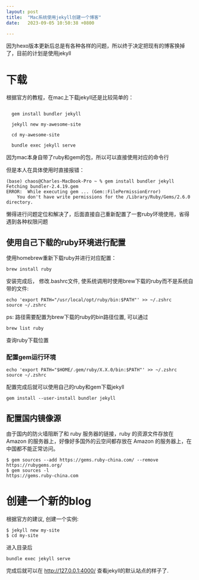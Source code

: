 ```yaml
---
layout: post
title:  "Mac系统使用jekyll创建一个博客"
date:   2023-09-05 10:50:38 +0800

---
```


因为hexo版本更新后总是有各种各样的问题，所以终于决定把现有的博客换掉了，目前的计划是使用jekyll

# 下载

根据官方的教程，在mac上下载jekyll还是比较简单的：

```

  gem install bundler jekyll

  jekyll new my-awesome-site

  cd my-awesome-site

  bundle exec jekyll serve

```

因为mac本身自带了ruby和gem的包，所以可以直接使用对应的命令行

但是本人在具体使用时直接报错：

```
(base) chaos@Charles-MacBook-Pro ~ % gem install bundler jekyll
Fetching bundler-2.4.19.gem
ERROR:  While executing gem ... (Gem::FilePermissionError)
    You don't have write permissions for the /Library/Ruby/Gems/2.6.0 directory.
```
懒得进行问题定位和解决了，后面直接自己重新配置了一套ruby环境使用，省得遇到各种权限问题

## 使用自己下载的ruby环境进行配置
使用homebrew重新下载ruby并进行对应配置：

```
brew install ruby
```
安装完成后， 修改.bashrc文件, 使系统调用时使用brew下载的ruby而不是系统自带的文件:

```
echo 'export PATH="/usr/local/opt/ruby/bin:$PATH"' >> ~/.zshrc
source ~/.zshrc
```
ps: 路径需要配置为brew下载的ruby的bin路径位置, 可以通过

```
brew list ruby
```

查询ruby下载位置

### 配置gem运行环境

```
echo 'export PATH="$HOME/.gem/ruby/X.X.0/bin:$PATH"' >> ~/.zshrc
source ~/.zshrc
```
配置完成后就可以使用自己的ruby和gem下载jekyll

```
gem install --user-install bundler jekyll

```


## 配置国内镜像源

由于国内的防火墙阻断了和 ruby 服务器的链接，ruby 的资源文件存放在 Amazon 的服务器上，好像好多国外的云空间都存放在 Amazon 的服务器上，在中国都不能正常访问。

```
$ gem sources --add https://gems.ruby-china.com/ --remove https://rubygems.org/
$ gem sources -l
https://gems.ruby-china.com
```


# 创建一个新的blog

根据官方的建议, 创建一个实例:

```
$ jekyll new my-site
$ cd my-site
```

进入目录后

```
bundle exec jekyll serve

```
完成后就可以在 http://127.0.0.1:4000/ 查看jekyll的默认站点的样子了.

